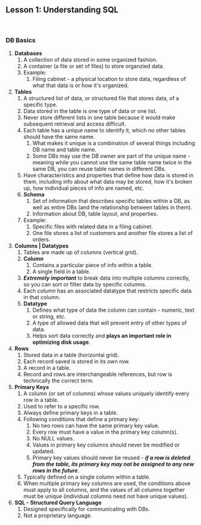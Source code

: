 ## Lesson 1: Understanding SQL
<br>

### **DB Basics**
1. **Databases**
   1. A collection of data stored in some organized fashion.
   2. A container (a file or set of files) to store organzied data.
   3. Example: 
      1. Filing cabinet - a physical location to store data, regardless of what that data is or how it's organized.
2. **Tables**
   1. A structured list of data, or structured file that stores data, of a specific type.
   2. Data stored in the table is one type of data or one list.
   3. Never store different lists in one table because it would make subsequent retrieval and access difficult.
   4. Each table has a unique name to identify it, which no other tables should have the same name.
      1. What makes it unique is a combination of several things including DB name and table name.
      2. Some DBs may use the DB owner are part of the unique name - meaning while you cannot use the same table name twice in the same DB, you can reuse table names in different DBs.
   5. Have characteristics and properties that define how data is stored in them, including info about what data may be stored, how it's broken up, how individual pieces of info are named, etc.
   6. **Schema**
      1. Set of information that describes specific tables within a DB, as well as entire DBs (and the relationship between tables in them).
      2. Information about DB, table layout, and properties.
   7. Example: 
      1. Specific files with related data in a filing cabinet.
      2. One file stores a list of customers and another file stores a list of orders.
3. **Columns | Datatypes**
   1. Tables are made up of columns (vertical grid).
   2. **Column**
      1. Contains a particular piece of info within a table.
      2. A single field in a table.
   3. ***Extremely important*** to break data into multiple columns correctly, so you can sort or filter data by specific columns.
   4. Each column has an associated datatype that restricts specific data in that column.
   5. **Datatype**
      1. Defines what type of data the column can contain - numeric, text or string, etc.
      2. A type of allowed data that will prevent entry of other types of data.
      3. Helps sort data correctly and **plays an important role in optimizing disk usage**.
4. **Rows**
   1. Stored data in a table (horizontal grid). 
   2. Each record saved is stored in its own row.
   3. A record in a table.
   4. Record and rows are interchangeable references, but row is technically the correct term.
5. **Primary Keys**
   1. A column (or set of columns) whose values uniquely identify every row in a table. 
   2. Used to refer to a specific row.
   3. Always define primary keys in a table.
   4. Following conditions that define a primary key:
      1. No two rows can have the same primary key value.
      2. Every row must have a value in the primary key column(s).
      3. No NULL values.
      4. Values in primary key columns should never be modified or updated.
      5. Primary key values should never be reused - ***if a row is deleted from the table, its primary key may not be assigned to any new rows in the future***.
   5. Typically defined on a single column within a table.
   6. When multiple primary key columns are used, the conditions above must apply to all columns, and the values of all columns together must be unique (individual columns need not have unique values).
6. **SQL - Structured Query Language**
   1. Designed specifically for communicating with DBs.
   2. Not a proprietary language. 